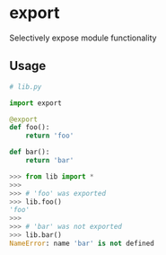 # export
Selectively expose module functionality

## Usage
```python
# lib.py

import export

@export
def foo():
    return 'foo'

def bar():
    return 'bar'
```

```python
>>> from lib import *
>>>
>>> # 'foo' was exported
>>> lib.foo()
'foo'
>>>
>>> # 'bar' was not exported
>>> lib.bar()
NameError: name 'bar' is not defined
```
